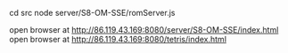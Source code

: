 cd src
node server/S8-OM-SSE/romServer.js 

open browser at http://86.119.43.169:8080/server/S8-OM-SSE/index.html
open browser at http://86.119.43.169:8080/tetris/index.html
